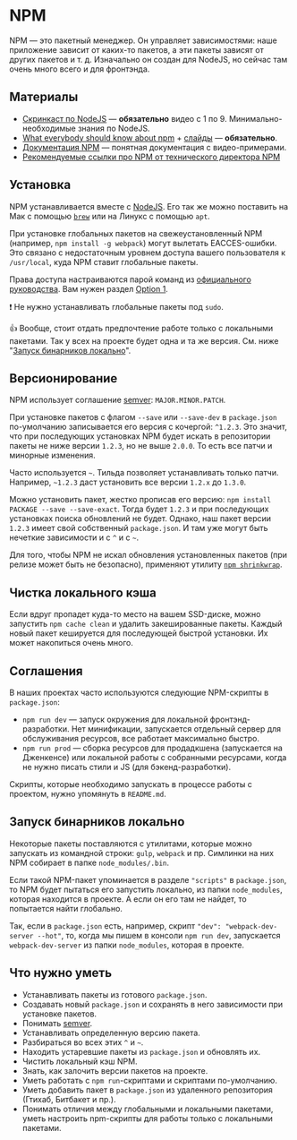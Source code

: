 # NPM
NPM — это пакетный менеджер. Он управляет зависимостями: наше приложение зависит от каких-то пакетов, а эти пакеты зависят от других пакетов и т. д. Изначально он создан для NodeJS, но сейчас там очень много всего и для фронтэнда.

## Материалы
* [Скринкаст по NodeJS](http://learn.javascript.ru/screencast/nodejs) — **обязательно** видео с 1 по 9. Минимально-необходимые знания по NodeJS.
* [What everybody should know about npm](https://www.youtube.com/watch?v=zWEU8kNKi3Q) + [слайды](http://slides.com/seldo/jsconf-budapest/#/) — **обязательно**.
* [Документация NPM](https://docs.npmjs.com) — понятная документация с видео-примерами.
* [Рекомендуемые ссылки про NPM от технического директора NPM](https://github.com/seldo/awesome-npm)

## Установка
NPM устанавливается вместе с [NodeJS](https://nodejs.org/en/). Его так же можно поставить на Мак с помощью [`brew`](http://brew.sh) или на Линукс с помощью `apt`.

При установке глобальных пакетов на свежеустановленный NPM (например, `npm install -g webpack`) могут вылетать EACCES-ошибки. Это связано с недостаточным уровнем доступа вашего пользователя к `/usr/local`, куда NPM ставит глобальные пакеты.

Права доступа настраиваются парой команд из [официального руководства](https://docs.npmjs.com/getting-started/fixing-npm-permissions). Вам нужен раздел [Option 1](https://docs.npmjs.com/getting-started/fixing-npm-permissions#option-1-change-the-permission-to-npms-default-directory).

:exclamation: Не нужно устанавливать глобальные пакеты под `sudo`.

:+1: Вообще, стоит отдать предпочтение работе только с локальными пакетами. Так у всех на проекте будет одна и та же версия. См. ниже "[Запуск бинарников локально](#Запуск-бинарников-локально)".

## Версионирование
NPM использует соглашение [semver](https://docs.npmjs.com/getting-started/semantic-versioning): `MAJOR.MINOR.PATCH`.

При установке пакетов с флагом `--save` или `--save-dev` в `package.json` по-умолчанию записывается его версия с кочергой: `^1.2.3`. Это значит, что при последующих установках NPM будет искать в репозитории пакеты не ниже версии `1.2.3`, но не выше `2.0.0`. То есть все патчи и минорные изменения.

Часто используется `~`. Тильда позволяет устанавливать только патчи. Например, `~1.2.3` даст установить все версии `1.2.x` до `1.3.0`.

Можно установить пакет, жестко прописав его версию: `npm install PACKAGE --save --save-exact`. Тогда будет `1.2.3` и при последующих установках поиска обновлений не будет. Однако, наш пакет версии `1.2.3` имеет свой собственный `package.json`. И там уже могут быть нечеткие зависимости и с `^` и с `~`.

Для того, чтобы NPM не искал обновления установленных пакетов (при релизе может быть не безопасно), применяют утилиту [`npm shrinkwrap`](https://nodejs.org/en/blog/npm/managing-node-js-dependencies-with-shrinkwrap/).

## Чистка локального кэша
Если вдруг пропадет куда-то место на вашем SSD-диске, можно запустить `npm cache clean` и удалить закешированные пакеты. Каждый новый пакет кешируется для последующей быстрой установки. Их может накопиться очень много.

## Соглашения
В наших проектах часто используются следующие NPM-скрипты в `package.json`:

* `npm run dev` — запуск окружения для локальной фронтэнд-разработки. Нет минификации, запускается отдельный сервер для обслуживания ресурсов, все работает максимально быстро.
* `npm run prod` — сборка ресурсов для продадкшена (запускается на Дженкенсе) или локальной работы с собранными ресурсами, когда не нужно писать стили и JS (для бэкенд-разработки).

Скрипты, которые необходимо запускать в процессе работы с проектом, нужно упомянуть в `README.md`.

## Запуск бинарников локально
Некоторые пакеты поставляются с утилитами, которые можно запускать из командной строки: `gulp`, `webpack` и пр. Симлинки на них NPM собирает в папке `node_modules/.bin`.

Если такой NPM-пакет упоминается в разделе `"scripts"` в `package.json`, то NPM будет пытаться его запустить локально, из папки `node_modules`, которая находится в проекте. А если он его там не найдет, то попытается найти глобально.

Так, если в `package.json` есть, например, скрипт `"dev": "webpack-dev-server --hot"`, то, когда мы пишем в консоли `npm run dev`, запускается `webpack-dev-server` из папки `node_modules`, которая в проекте.

## Что нужно уметь
* Устанавливать пакеты из готового `package.json`.
* Создавать новый `package.json` и сохранять в него зависимости при установке пакетов.
* Понимать [semver](http://semver.org/lang/ru/).
* Устанавливать определенную версию пакета.
* Разбираться во всех этих `^` и `~`.
* Находить устаревшие пакеты из `package.json` и обновлять их.
* Чистить локальный кэш NPM.
* Знать, как залочить версии пакетов на проекте.
* Уметь работать с `npm run`-скриптами и скриптами по-умолчанию.
* Уметь добавить пакет в `package.json` из удаленного репозитория (Гтихаб, Битбакет и пр.).
* Понимать отличия между глобальными и локальными пакетами, уметь настроить npm-скрипты для работы только с локальными пакетами.

